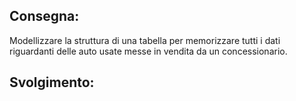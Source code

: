 ## Consegna:

Modellizzare la struttura di una tabella per memorizzare tutti i dati riguardanti delle auto usate messe in vendita da un concessionario.

## Svolgimento:
